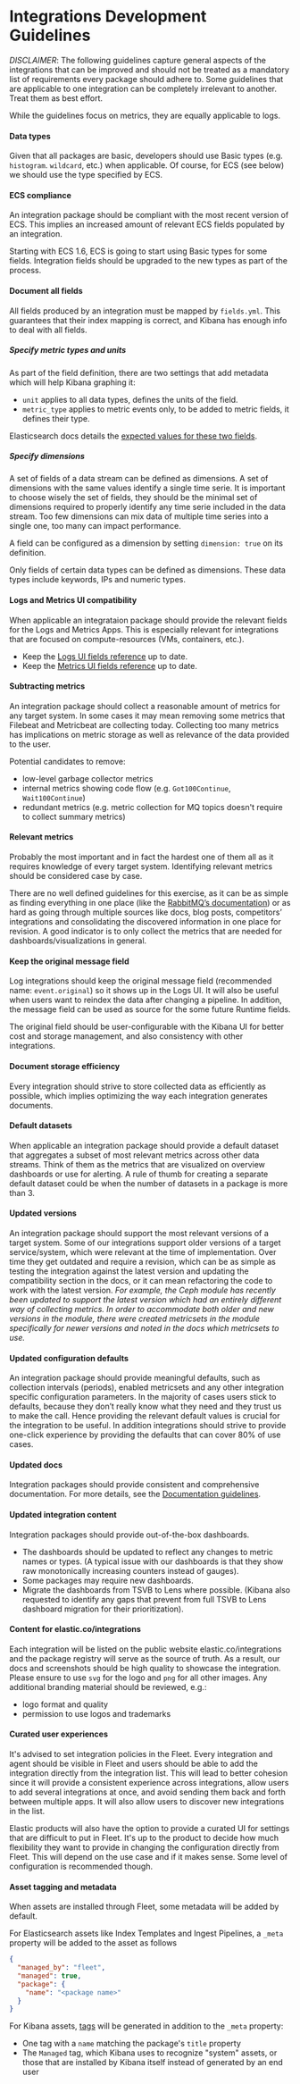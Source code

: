 # Integrations Development Guidelines

_DISCLAIMER_: The following guidelines capture general aspects of the integrations that can be improved and should not be treated as a mandatory list of requirements every package should adhere to. Some guidelines that are applicable to one integration can be completely irrelevant to another. Treat them as best effort.

While the guidelines focus on metrics, they are equally applicable to logs.

#### Data types

Given that all packages are basic, developers should use Basic types (e.g. `histogram`. `wildcard`, etc.) when applicable. Of course, for ECS (see below) we should use the type specified by ECS.

#### ECS compliance

An integration package should be compliant with the most recent version of ECS. This implies an increased amount of relevant ECS fields populated by an integration.

Starting with ECS 1.6, ECS is going to start using Basic types for some fields. Integration fields should be upgraded to the new types as part of the process.

#### Document all fields

All fields produced by an integration must be mapped by `fields.yml`. This guarantees that their index mapping is correct, and Kibana has enough info to deal with all fields.

##### Specify metric types and units

As part of the field definition, there are two settings that add metadata which will help Kibana graphing it:

- `unit` applies to all data types, defines the units of the field.
- `metric_type` applies to metric events only, to be added to metric fields, it defines their type.

Elasticsearch docs details the [expected values for these two fields](https://www.elastic.co/guide/en/elasticsearch/reference/master/mapping-field-meta.html).

##### Specify dimensions

A set of fields of a data stream can be defined as dimensions. A set of dimensions
with the same values identify a single time serie. It is important to choose wisely
the set of fields, they should be the minimal set of dimensions required to
properly identify any time serie included in the data stream. Too few dimensions can
mix data of multiple time series into a single one, too many can impact performance.

A field can be configured as a dimension by setting `dimension: true` on its
definition.

Only fields of certain data types can be defined as dimensions. These data types
include keywords, IPs and numeric types.

#### Logs and Metrics UI compatibility

When applicable an integrataion package should provide the relevant fields for the Logs and Metrics Apps. This is especially relevant for integrations that are focused on compute-resources (VMs, containers, etc.). 

- Keep the [Logs UI fields reference](https://www.elastic.co/guide/en/logs/guide/current/logs-fields-reference.html) up to date.
- Keep the [Metrics UI fields reference](https://www.elastic.co/guide/en/metrics/guide/current/metrics-fields-reference.html) up to date.

#### Subtracting metrics

An integration package should collect a reasonable amount of metrics for any target system. In some cases it may mean removing some metrics that Filebeat and Metricbeat are collecting today. Collecting too many metrics has implications on metric storage as well as relevance of the data provided to the user.

Potential candidates to remove:
- low-level garbage collector metrics
- internal metrics showing code flow (e.g. `Got100Continue`, `Wait100Continue`)
- redundant metrics (e.g. metric collection for MQ topics doesn't require to collect summary metrics)

#### Relevant metrics

Probably the most important and in fact the hardest one of them all as it requires knowledge of every target system. Identifying relevant metrics should be considered case by case.

There are no well defined guidelines for this exercise, as it can be as simple as finding everything in one place (like the [RabbitMQ’s documentation](https://www.rabbitmq.com/monitoring.html)) or as hard as going through multiple sources like docs, blog posts, competitors’ integrations and consolidating the discovered information in one place for revision. A good indicator is to only collect the metrics that are needed for dashboards/visualizations in general.

#### Keep the original message field

Log integrations should keep the original message field (recommended name: `event.original`) so it shows up in the Logs UI. It will also be useful when users want to reindex the data after changing a pipeline. In addition, the message field can be used as source for the some future Runtime fields.

The original field should be user-configurable with the Kibana UI for better cost and storage management, and also consistency with other integrations.

#### Document storage efficiency

Every integration should strive to store collected data as efficiently as possible, which implies optimizing the way each integration generates documents. 

<!---
TODO: this section would benefit from a separate document describing best practices for storing metrics in Elasticsearch efficiently).
-->

#### Default datasets

When applicable an integration package should provide a default dataset that aggregates a subset of most relevant metrics across other data streams. Think of them as the metrics that are visualized on overview dashboards or use for alerting. A rule of thumb for creating a separate default dataset could be when the number of datasets in a package is more than 3.

#### Updated versions

An integration package should support the most relevant versions of a target system. Some of our integrations support older versions of a target service/system, which were relevant at the time of implementation. Over time they get outdated and require a revision, which can be as simple as testing the integration against the latest version and updating the compatibility section in the docs, or it can mean refactoring the code to work with the latest version.
_For example, the Ceph module has recently been updated to support the latest version which had an entirely different way of collecting metrics. In order to accommodate both older and new versions in the module, there were created metricsets in the module specifically for newer versions and noted in the docs which metricsets to use._

#### Updated configuration defaults

An integration package should provide meaningful defaults, such as collection intervals (periods), enabled metricsets and any other integration specific configuration parameters.
In the majority of cases users stick to defaults, because they don’t really know what they need and they trust us to make the call. Hence providing the relevant default values is crucial for the integration to be useful. In addition integrations should strive to provide one-click experience by providing the defaults that can cover 80% of use cases.

#### Updated docs

Integration packages should provide consistent and comprehensive documentation.
For more details, see the [Documentation guidelines](./documentation_guidelines.md).

#### Updated integration content

Integration packages should provide out-of-the-box dashboards.

- The dashboards should be updated to reflect any changes to metric names or types. (A typical issue with our dashboards is that they show raw monotonically increasing counters instead of gauges).
- Some packages may require new dashboards.
- Migrate the dashboards from TSVB to Lens where possible. (Kibana also requested to identify any gaps that prevent from full TSVB to Lens dashboard migration for their prioritization).

#### Content for elastic.co/integrations

Each integration will be listed on the public website elastic.co/integrations and the package registry will serve as the source of truth. As a result, our docs and screenshots should be high quality to showcase the integration. Please ensure to use `svg` for the logo and `png` for all other images. Any additional branding material should be reviewed, e.g.:

- logo format and quality
- permission to use logos and trademarks

#### Curated user experiences

It's advised to set integration policies in the Fleet. Every integration and agent should be visible in Fleet and users should be able to add the integration directly from the integration list. This will lead to better cohesion since it will provide a consistent experience across integrations, allow users to add several integrations at once, and avoid sending them back and forth between multiple apps. It will also allow users to discover new integrations in the list.

Elastic products will also have the option to provide a curated UI for settings that are difficult to put in Fleet. It's up to the product to decide how much flexibility they want to provide in changing the configuration directly from Fleet. This will depend on the use case and if it makes sense. Some level of configuration is recommended though.

#### Asset tagging and metadata

When assets are installed through Fleet, some metadata will be added by default. 

For Elasticsearch assets like Index Templates and Ingest Pipelines, a `_meta` property will be added to the asset as follows

```json
{
  "managed_by": "fleet",
  "managed": true,
  "package": {
    "name": "<package name>"
  }
}
```

For Kibana assets, [tags](https://www.elastic.co/guide/en/kibana/current/managing-tags.html) will be generated in addition to the `_meta` property:
- One tag with a `name` matching the package's `title` property
- The `Managed` tag, which Kibana uses to recognize "system" assets, or those that are installed by Kibana itself instead of generated by an end user
